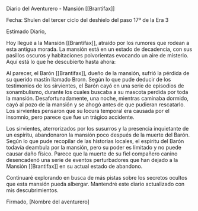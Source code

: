 Diario del Aventurero - Mansión [[Brantifax]]

Fecha: Shulen del tercer ciclo del deshielo del paso 17º de la Era 3

Estimado Diario,

Hoy llegué a la Mansión [[Brantifax]], atraído por los rumores que rodean a esta antigua morada. La mansión está en un estado de decadencia, con sus pasillos oscuros y habitaciones polvorientas evocando un aire de misterio. Aquí está lo que he descubierto hasta ahora:

Al parecer, el Barón [[Brantifax]], dueño de la mansión, sufrió la pérdida de su querido mastín llamado Brorn. Según lo que pude deducir de los testimonios de los sirvientes, el Barón cayó en una serie de episodios de sonambulismo, durante los cuales buscaba a su mascota perdida por toda la mansión. Desafortunadamente, una noche, mientras caminaba dormido, cayó al pozo de la mansión y se ahogó antes de que pudieran rescatarlo. Los sirvientes pensaron que su locura temporal era causada por el insomnio, pero parece que fue un trágico accidente.

Los sirvientes, aterrorizados por los susurros y la presencia inquietante de un espíritu, abandonaron la mansión poco después de la muerte del Barón. Según lo que pude recopilar de las historias locales, el espíritu del Barón todavía deambula por la mansión, pero su poder es limitado y no puede causar daño físico. Parece que la muerte de su fiel compañero canino desencadenó una serie de eventos perturbadores que han dejado a la Mansión [[Brantifax]] en su actual estado de abandono.

Continuaré explorando en busca de más pistas sobre los secretos ocultos que esta mansión pueda albergar. Mantendré este diario actualizado con mis descubrimientos.

Firmado, [Nombre del aventurero]
